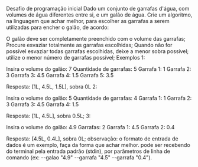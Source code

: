 Desafio de programação inicial
Dado um conjunto de garrafas d'água, com volumes de água diferentes entre si, e um galão de água. Crie um algoritmo, na linguagem que achar melhor, para escolher as garrafas a serem utilizadas para encher o galão, de acordo:

O galão deve ser completamente preenchido com o volume das garrafas;
Procure esvaziar totalmente as garrafas escolhidas;
Quando não for possível esvaziar todas garrafas escolhidas, deixe a menor sobra possível;
utilize o menor número de garrafas possível;
Exemplos
1:

Insira o volume do galão:
7
Quantidade de garrafas:
5
Garrafa 1:
1
Garrafa 2:
3
Garrafa 3:
4.5
Garrafa 4:
1.5
Garrafa 5:
3.5

Resposta: [1L, 4.5L, 1.5L], sobra 0L
2:

Insira o volume do galão:
5
Quantidade de garrafas:
4
Garrafa 1:
1
Garrafa 2:
3
Garrafa 3:
4.5
Garrafa 4:
1.5

Resposta: [1L, 4.5L], sobra 0.5L;
3:

Insira o volume do galão:
4.9
Garrafas:
2
Garrafa 1:
4.5
Garrafa 2:
0.4

Resposta: [4.5L, 0.4L], sobra 0L;
observação: o formato de entrada de dados é um exemplo, faça da forma que achar melhor. pode ser recebendo do terminal pela entrada padrão (stdin), por parâmetros de linha de comando (ex: --galao "4.9" --garrafa "4.5" --garrafa "0.4").
